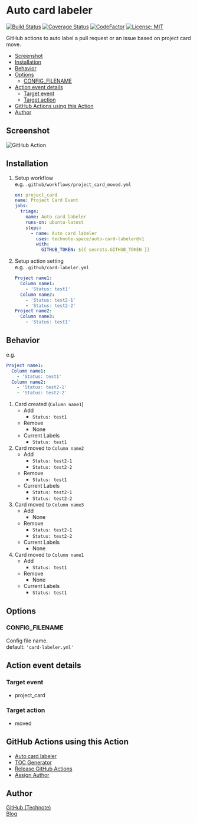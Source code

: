 # Auto card labeler

[![Build Status](https://github.com/technote-space/auto-card-labeler/workflows/Build/badge.svg)](https://github.com/technote-space/auto-card-labeler/actions)
[![Coverage Status](https://coveralls.io/repos/github/technote-space/auto-card-labeler/badge.svg?branch=master)](https://coveralls.io/github/technote-space/auto-card-labeler?branch=master)
[![CodeFactor](https://www.codefactor.io/repository/github/technote-space/auto-card-labeler/badge)](https://www.codefactor.io/repository/github/technote-space/auto-card-labeler)
[![License: MIT](https://img.shields.io/badge/License-MIT-blue.svg)](https://github.com/technote-space/auto-card-labeler/blob/master/LICENSE)

GitHub actions to auto label a pull request or an issue based on project card move.

<!-- START doctoc generated TOC please keep comment here to allow auto update -->
<!-- DON'T EDIT THIS SECTION, INSTEAD RE-RUN doctoc TO UPDATE -->


- [Screenshot](#screenshot)
- [Installation](#installation)
- [Behavior](#behavior)
- [Options](#options)
  - [CONFIG_FILENAME](#config_filename)
- [Action event details](#action-event-details)
  - [Target event](#target-event)
  - [Target action](#target-action)
- [GitHub Actions using this Action](#github-actions-using-this-action)
- [Author](#author)

<!-- END doctoc generated TOC please keep comment here to allow auto update -->

## Screenshot
![GitHub Action](https://raw.githubusercontent.com/technote-space/auto-card-labeler/images/screenshot.gif)

## Installation
1. Setup workflow  
   e.g. `.github/workflows/project_card_moved.yml`
   ```yaml
   on: project_card
   name: Project Card Event
   jobs:
     triage:
       name: Auto card labeler
       runs-on: ubuntu-latest
       steps:
         - name: Auto card labeler
           uses: technote-space/auto-card-labeler@v1
           with:
             GITHUB_TOKEN: ${{ secrets.GITHUB_TOKEN }}
   ```
1. Setup action setting  
   e.g. `.github/card-labeler.yml`
   ```yaml
   Project name1:
     Column name1:
       - 'Status: test1'
     Column name2:
       - 'Status: test2-1'
       - 'Status: test2-2'
   Project name2:
     Column name3:
       - 'Status: test1'
   ```

## Behavior
e.g.
```yaml
Project name1:
  Column name1:
    - 'Status: test1'
  Column name2:
    - 'Status: test2-1'
    - 'Status: test2-2'
```
1. Card created (`Column name1`)
   - Add
     - `Status: test1`
   - Remove
     - None
   - Current Labels
     - `Status: test1`
1. Card moved to `Column name2`
   - Add
     - `Status: test2-1`
     - `Status: test2-2`
   - Remove
     - `Status: test1`
   - Current Labels
     - `Status: test2-1`
     - `Status: test2-2`
1. Card moved to `Column name3`
   - Add
     - None
   - Remove
     - `Status: test2-1`
     - `Status: test2-2`
   - Current Labels
     - None
1. Card moved to `Column name1`
   - Add
     - `Status: test1`
   - Remove
     - None
   - Current Labels
     - `Status: test1`

## Options
### CONFIG_FILENAME
Config file name.  
default: `'card-labeler.yml'`

## Action event details
### Target event
- project_card
### Target action
- moved

## GitHub Actions using this Action
- [Auto card labeler](https://github.com/technote-space/auto-card-labeler)
- [TOC Generator](https://github.com/technote-space/toc-generator)
- [Release GitHub Actions](https://github.com/technote-space/release-github-actions)
- [Assign Author](https://github.com/technote-space/assign-author)

## Author
[GitHub (Technote)](https://github.com/technote-space)  
[Blog](https://technote.space)
